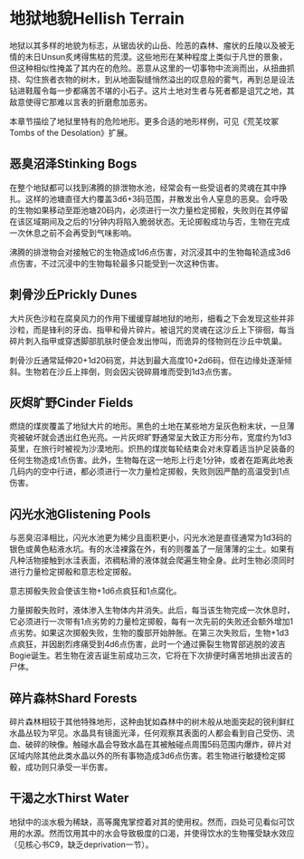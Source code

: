 # 地狱地貌Hellish Terrain

地狱以其多样的地貌为标志，从锯齿状的山岳、险恶的森林、瘤状的丘陵以及被无情的未日Unsun炙烤得焦枯的荒漠。这些地形在某种程度上类似于凡世的景象，但这种相似性掩盖了其内在的危险。恶意从这里的一切事物中流淌而出，从扭曲抓挠、勾住旅者衣物的树木，到从地面裂缝悄然溢出的叹息般的雾气，再到总是设法钻进鞋履令每一步都痛苦不堪的小石子。这片土地对生者与死者都是诅咒之地，其敌意使得它那难以言表的折磨愈加恶劣。

本章节描绘了地狱里特有的危险地形。更多合适的地形样例，可见《荒芜坟冢Tombs
of the Desolation》扩展。

## 恶臭沼泽Stinking Bogs

在整个地狱都可以找到沸腾的排泄物水池，经常会有一些受诅者的灵魂在其中挣扎。这样的池塘直径大约覆盖3d6+3码范围，并散发出令人窒息的恶臭。会呼吸的生物如果移动至距池塘20码内，必须进行一次力量检定掷骰，失败则在其停留在该区域期间及之后的1分钟内将陷入脆弱状态。无论掷骰成功与否，生物在完成一次休息之前不会再受到气味影响。

沸腾的排泄物会对接触它的生物造成1d6点伤害，对沉浸其中的生物每轮造成3d6点伤害，不过沉浸中的生物每轮最多只能受到一次这种伤害。

## 刺骨沙丘Prickly Dunes

大片灰色沙粒在腐臭风力的作用下缓缓穿越地狱的地形，细看之下会发现这些并非沙粒，而是锋利的牙齿、指甲和骨片碎片。被诅咒的灵魂在这沙丘上下徘徊，每当碎片刺入指甲或穿透脚部肌肤时便会发出惨叫，而诡异的怪物则在沙丘中筑巢。

刺骨沙丘通常延伸20+1d20码宽，并达到最大高度10+2d6码，但在边缘处逐渐倾斜。生物若在沙丘上摔倒，则会因尖锐碎屑堆而受到1d3点伤害。

## 灰烬旷野Cinder Fields

燃烧的煤炭覆盖了地狱大片的地形。黑色的土地在某些地方呈灰色粉末状，一旦薄壳被破坏就会透出红色光亮。一片灰烬旷野通常呈大致正方形分布，宽度约为1d3英里，在旅行时被视为沙漠地形。炽热的煤炭每轮结束会对未穿着适当护足装备的任何生物造成1点伤害。此外，生物每在这一地形上行走1分钟，或者在距离此地表几码内的空中行进，都必须进行一次力量检定掷骰，失败则因严酷的高温受到1点伤害。

## 闪光水池Glistening Pools

与恶臭沼泽相比，闪光水池更为稀少且面积更小，闪光水池是直径通常为1d3码的银色或黄色粘液水坑。有的水洼裸露在外，有的则覆盖了一层薄薄的尘土。如果有凡种活物接触到水洼表面，浓稠粘滑的液体就会爬遍生物全身。此时生物必须同时进行力量检定掷骰和意志检定掷骰。

意志掷骰失败会使该生物+1d6点疯狂和1点腐化。

力量掷骰失败时，液体渗入生物体内并消失。此后，每当该生物完成一次休息时，它必须进行一次带有1点劣势的力量检定掷骰，每有一次先前的失败还会额外增加1点劣势。如果这次掷骰失败，生物的腹部开始肿胀。在第三次失败后，生物+1d3点疯狂，并因剧烈疼痛受到4d6点伤害，此时一个通过撕裂生物胃部逃脱的波吉Bogie诞生。若生物在波吉诞生前成功三次，它将在下次排便时痛苦地排出波吉的尸体。

## 碎片森林Shard Forests

碎片森林相较于其他特殊地形，这种由犹如森林中的树木般从地面突起的锐利鲜红水晶丛较为罕见。水晶具有镜面光泽，任何观察其表面的人都会看到自己受伤、流血、破碎的映像。触碰水晶会导致水晶在其被触碰点周围5码范围内爆炸，碎片对区域内除其他此类水晶以外的所有事物造成3d6点伤害。若生物进行敏捷检定掷骰，成功则只承受一半伤害。

## 干渴之水Thirst Water

地狱中的淡水极为稀缺，高等魔鬼掌控着对其的使用权。然而，四处可见看似可饮用的水源。然而饮用其中的水会导致极度的口渴，并使得饮水的生物罹受缺水效应（见核心书C9，缺乏deprivation一节）。
